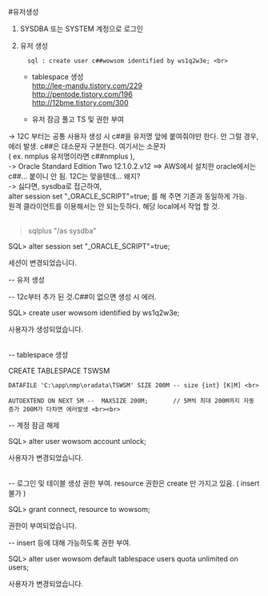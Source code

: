 #유저생성

1. SYSDBA 또는 SYSTEM 계정으로 로그인 <br>

2. 유저 생성 <br>

         sql : create user c##wowsom identified by ws1q2w3e; <br>

   - tablespace 생성 <br>
http://lee-mandu.tistory.com/229 <br>
http://pentode.tistory.com/196 <br>
http://12bme.tistory.com/300 <br>

   - 유저 잠금 풀고 TS 및 권한 부여 <br>

 

 -> 12C 부터는 공통 사용자 생성 시 c##을 유저명 앞에 붙여줘야만 한다. 안 그럴 경우, 에러 발생. c##은 대소문자 구분한다. 여기서는 소문자 <br>
( ex.  nmplus  유저명이라면 c##nmplus ),  <br>
 -> Oracle Standard Edition Two 12.1.0.2.v12 ==> AWS에서 설치한 oracle에서는 c##... 붙이니 안 됨. 12C는 맞을텐데… 왜지? <br>
 -> 싫다면, sysdba로 접근하여, <br>
alter session set "_ORACLE_SCRIPT"=true; 를 해 주면 기존과 동일하게 가능. <br>
원격 클라이언트를 이용해서는 안 되는듯하다. 해당 local에서 작업 할 것. <br><br>

 

 

>    sqlplus "/as sysdba" <br>

 

SQL> alter session set "_ORACLE_SCRIPT"=true; <br>

 

세션이 변경되었습니다. <br>

 

-- 유저 생성 <br>

-- 12c부터 추가 된 것.C##이 없으면 생성 시 에러. <br>

SQL> create user wowsom identified by ws1q2w3e; <br>

 

사용자가 생성되었습니다. <br><br>

 

 

-- tablespace 생성 <br>

CREATE TABLESPACE TSWSM <br>

    DATAFILE 'C:\app\nmp\oradata\TSWSM' SIZE 200M -- size {int} [K|M] <br>

    AUTOEXTEND ON NEXT 5M --  MAXSIZE 200M;       // 5M씩 최대 200M까지 자동 증가 200M가 다차면 에러발생 <br><br>

 

 

-- 계정 잠금 해제 <br>

SQL> alter user wowsom account unlock; <br>

 

사용자가 변경되었습니다.  <br><br>

 

 

-- 로그인 및 테이블 생성 권한 부여.  resource 권한은 create 만 가지고 있음. ( insert  불가 ) <br>

SQL> grant connect, resource to wowsom; 

 

권한이 부여되었습니다. 

 

-- insert 등에 대해 가능하도록 권한 부여. 

SQL> alter user wowsom default tablespace users quota unlimited on users; 

 

사용자가 변경되었습니다. 
